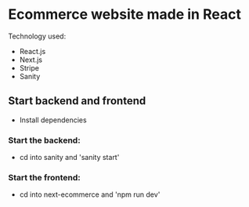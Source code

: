 # Ecommerce website made in React
Technology used:
* React.js
* Next.js
* Stripe
* Sanity
## Start backend and frontend
* Install dependencies</br>
### Start the backend:</br>
* cd into sanity and 'sanity start'</br>
### Start the frontend:</br>
* cd into next-ecommerce and 'npm run dev'

